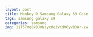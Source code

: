 ```yaml
---
layout: post
title: Monkey D Samsung Galaxy S9 Case
tags: samsung galaxy s9
categories: samsung
img: 1jT57mq8xDJmNsyxUeiVKdV6yvB3Wr-zw
---
```

